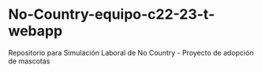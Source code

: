 # No-Country-equipo-c22-23-t-webapp
Repositorio para Simulación Laboral de No Country - Proyecto de adopción de mascotas

